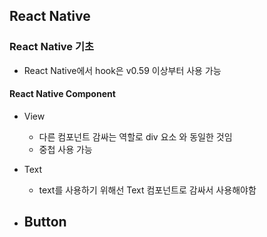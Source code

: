 ## React Native

### React Native 기초
- React Native에서 hook은 v0.59 이상부터 사용 가능

#### React Native Component
- View
  - 다른 컴포넌트 감싸는 역할로 div 요소 와 동일한 것임
  - 중첩 사용 가능
 
- Text
  - text를 사용하기 위해선 Text 컴포넌트로 감싸서 사용해야함

- Button
  - 





